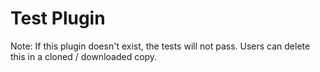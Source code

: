 Test Plugin
===

Note: If this plugin doesn't exist, the tests will not pass. Users can delete this in a cloned / downloaded copy.